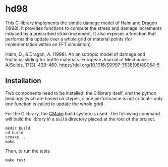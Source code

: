 # hd98

This C-library implements the simple damage model of Halm and Dragon
(1998). It provides functions to compute the stress and damage
increments induced by a prescribed strain increment. It also exposes a
function that performs this update over a whole grid of material
points (for implementation within an FFT simulation).

Halm, D., & Dragon, A. (1998). An anisotropic model of damage and frictional
sliding for brittle materials. European Journal of Mechanics - A/Solids, 17(3),
439–460. <https://doi.org/10.1016/S0997-7538(98)80054-5>

## Installation

Two components need to be installed: the C library itself, and the python
bindings (wich are based on ctypes, since performance is not critical – only one
function is called to update the whole grid).

For the C library, the [CMake](https://cmake.org/) build system is used. The
following command will build the library in a `build` directory placed at the
root of the project.

```
mkdir build
cd build
ccmake ..
make
```

Then, to run the tests

```
make test
```

<!-- Local Variables: -->
<!-- fill-column: 80 -->
<!-- End: -->
